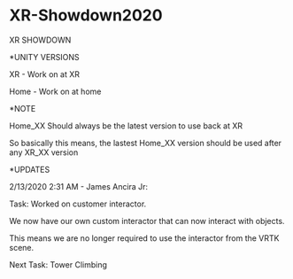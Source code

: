 # XR-Showdown2020
XR SHOWDOWN

*UNITY VERSIONS

XR - Work on at XR

Home - Work on at home

*NOTE

Home_XX
Should always be the latest version to use back at XR

So basically this means, the lastest Home_XX version should be used after any XR_XX version

*UPDATES

2/13/2020 2:31 AM - James Ancira Jr:

Task: Worked on customer interactor.

We now have our own custom interactor that can now interact with objects.

This means we are no longer required to use the interactor from the VRTK scene.

Next Task: Tower Climbing
